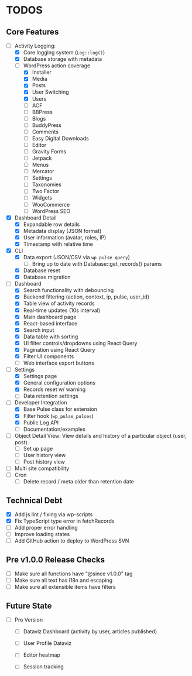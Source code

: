 # TODOS

## Core Features

- [ ] Activity Logging:
    - [x] Core logging system (`Log::log()`)
    - [x] Database storage with metadata
    - [ ] WordPress action coverage
        - [x] Installer
        - [x] Media
        - [x] Posts
        - [x] User Switching
        - [x] Users
        - [ ] ACF
        - [ ] BBPress
        - [ ] Blogs
        - [ ] BuddyPress
        - [ ] Comments
        - [ ] Easy Digital Downloads
        - [ ] Editor
        - [ ] Gravity Forms
        - [ ] Jetpack
        - [ ] Menus
        - [ ] Mercator
        - [ ] Settings
        - [ ] Taxonomies
        - [ ] Two Factor
        - [ ] Widgets
        - [ ] WooCommerce
        - [ ] WordPress SEO
- [x] Dashboard Detail
    - [x] Expandable row details
    - [x] Metadata display (JSON format)
    - [x] User information (avatar, roles, IP)
    - [x] Timestamp with relative time
- [x] CLI
    - [x] Data export (JSON/CSV via `wp pulse query`)
        - [ ] Bring up to date with Database::get_records() params
    - [x] Database reset
    - [x] Database migration
- [ ] Dashboard
    - [x] Search functionality with debouncing
    - [x] Backend filtering (action, context, ip, pulse, user_id)
    - [x] Table view of activity records
    - [x] Real-time updates (10s interval)
    - [x] Main dashboard page
    - [x] React-based interface
    - [x] Search input
    - [x] Data table with sorting
    - [x] UI filter controls/dropdowns using React Query
    - [x] Pagination using React Query
    - [x] Filter UI components
    - [ ] Web interface export buttons
- [ ] Settings
    - [x] Settings page
    - [x] General configuration options
    - [x] Records reset w/ warning
    - [ ] Data retention settings
- [ ] Developer Integration
    - [x] Base Pulse class for extension
    - [x] Filter hook (`wp_pulse_pulses`) 
    - [x] Public Log API
    - [ ] Documentation/examples
- [ ] Object Detail View: View details and history of a particular object (user, post).
    - [ ] Set up page
    - [ ] User history view
    - [ ] Post history view
- [ ] Multi site compatibility
- [ ] Cron
    - [ ] Delete record / meta older than retention date

## Technical Debt
- [x] Add js lint / fixing via wp-scripts
- [x] Fix TypeScript type error in fetchRecords
- [ ] Add proper error handling
- [ ] Improve loading states
- [ ] Add GitHub action to deploy to WordPress SVN

## Pre v1.0.0 Release Checks
- [ ] Make sure all functions have "@since v1.0.0" tag
- [ ] Make sure all text has i18n and escaping
- [ ] Make sure all extensible items have filters

## Future State
- [ ] Pro Version
    - [ ] Dataviz Dashboard (activity by user, articles published)
    - [ ] User Profile Dataviz
    - [ ] Editor heatmap
    - [ ] Session tracking

